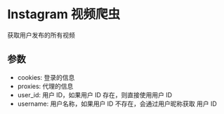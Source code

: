 # Instagram 视频爬虫

获取用户发布的所有视频

## 参数

- cookies: 登录的信息
- proxies: 代理的信息
- user_id: 用户 ID，如果用户 ID 存在，则直接使用用户 ID
- username: 用户名称，如果用户 ID 不存在，会通过用户昵称获取 用户 ID